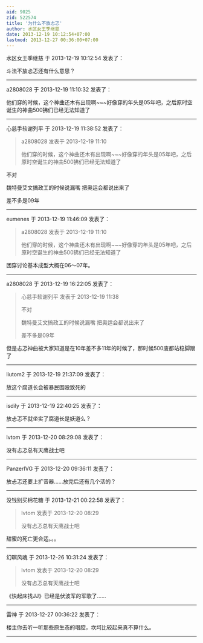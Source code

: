 ```yaml
---
aid: 9025
zid: 522574
title: '为什么不放忐忑'
author: 水区女王季继慈
date: 2013-12-19 10:12:54+07:00
lastmod: 2013-12-27 00:36:00+07:00
---
```


水区女王季继慈 于 2013-12-19 10:12:54 发表了：

斗法不放忐忑还有什么意思？

---------

a2808028 于 2013-12-19 11:10:32 发表了：

他们穿的时候，这个神曲还木有出现啊~~~好像穿的年头是05年吧，之后原时空诞生的神曲500狒们已经无法知道了

---------

心慈手软谢列平 于 2013-12-19 11:38:52 发表了：

> a2808028 发表于 2013-12-19 11:10
> 
> 他们穿的时候，这个神曲还木有出现啊~~~好像穿的年头是05年吧，之后原时空诞生的神曲500狒们已经无法知道了



不对

魏特曼艾文搞政工的时候说漏嘴 把奥运会都说出来了

差不多是09年

---------

eumenes 于 2013-12-19 11:46:09 发表了：

> a2808028 发表于 2013-12-19 11:10
> 
> 他们穿的时候，这个神曲还木有出现啊~~~好像穿的年头是05年吧，之后原时空诞生的神曲500狒们已经无法知道了



团穿讨论基本成型大概在06～07年。

---------

a2808028 于 2013-12-19 16:22:05 发表了：

> 心慈手软谢列平 发表于 2013-12-19 11:38
> 
> 不对
> 
> 魏特曼艾文搞政工的时候说漏嘴 把奥运会都说出来了
> 
> 差不多是09年



但是忐忑神曲被大家知道是在10年差不多11年的时候了，那时候500废都站稳脚跟了

---------

liutom2 于 2013-12-19 21:37:09 发表了：

放这个腐道长会被暴民围殴致死的

---------

isdily 于 2013-12-19 22:40:25 发表了：

放忐忑不就坐实了腐道长是妖道么？

---------

lvtom 于 2013-12-20 08:29:08 发表了：

没有忐忑总有天鹰战士吧

---------

PanzerIVG 于 2013-12-20 09:36:11 发表了：

放忐忑还要上扩音器……放完后还有几个活的？

---------

没钱别买棉花糖 于 2013-12-21 00:22:58 发表了：

> lvtom 发表于 2013-12-20 08:29
> 
> 没有忐忑总有天鹰战士吧



甜蜜的死亡更合适。。。

---------

幻暝风魂 于 2013-12-26 10:31:24 发表了：

> lvtom 发表于 2013-12-20 08:29
> 
> 没有忐忑总有天鹰战士吧



《快起床找JJ》已经是伏波军的军歌了……

---------

雷神 于 2013-12-27 00:36:22 发表了：

楼主你去听一听那些原生态的唱腔，坎坷比较起来真不算什么。

---------

